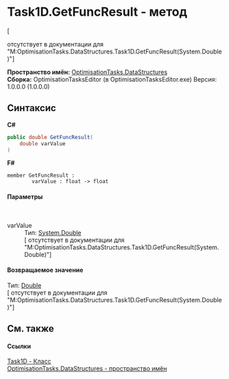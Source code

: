 # Task1D.GetFuncResult - метод
 

\[<summary> отсутствует в документации для "M:OptimisationTasks.DataStructures.Task1D.GetFuncResult(System.Double)"\]

**Пространство имён:**&nbsp;<a href="N_OptimisationTasks_DataStructures">OptimisationTasks.DataStructures</a><br />**Сборка:**&nbsp;OptimisationTasksEditor (в OptimisationTasksEditor.exe) Версия: 1.0.0.0 (1.0.0.0)

## Синтаксис

**C#**<br />
``` C#
public double GetFuncResult(
	double varValue
)
```

**F#**<br />
``` F#
member GetFuncResult : 
        varValue : float -> float 

```


#### Параметры
&nbsp;<dl><dt>varValue</dt><dd>Тип:&nbsp;<a href="http://msdn2.microsoft.com/ru-ru/library/643eft0t" target="_blank">System.Double</a><br />\[<param name="varValue"/> отсутствует в документации для "M:OptimisationTasks.DataStructures.Task1D.GetFuncResult(System.Double)"\]</dd></dl>

#### Возвращаемое значение
Тип:&nbsp;<a href="http://msdn2.microsoft.com/ru-ru/library/643eft0t" target="_blank">Double</a><br />\[<returns> отсутствует в документации для "M:OptimisationTasks.DataStructures.Task1D.GetFuncResult(System.Double)"\]

## См. также


#### Ссылки
<a href="T_OptimisationTasks_DataStructures_Task1D">Task1D - Класс</a><br /><a href="N_OptimisationTasks_DataStructures">OptimisationTasks.DataStructures - пространство имён</a><br />